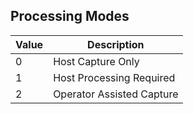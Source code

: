 ## Processing Modes

| Value | Description               |
| ----- | ------------------------- |
| 0     | Host Capture Only         |
| 1     | Host Processing Required  |
| 2     | Operator Assisted Capture |
